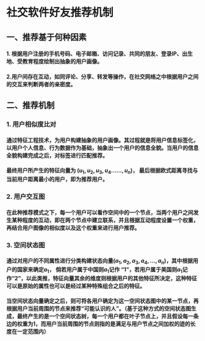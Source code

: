 # 社交软件好友推荐机制
## 一、推荐基于何种因素
#### 1. 根据用户注册的手机号码、电子邮箱、访问记录、共同的朋友、登录IP、出生地、受教育程度绘制出抽象的用户画像。
#### 2.用户间存在互动，如同评论、分享、转发等操作，在社交网络之中根据用户之间的交互来判断两者的亲密度。
## 二、推荐机制
### 1. 用户相似度比对
#### 通过特征工程技术，为用户构建抽象的用户画像。其过程就是将用户信息标签化，以用户个人信息、行为数据作为基础，抽象出一个用户的信息全貌。当用户的信息全貌构建完成之后，对标签进行匹配推荐。
#### 最终用户所产生的特征向量为 $(u_1, u_2, u_3, u_4 ......, u_n)$， 最后根据欧式距离寻找与当前用户距离最小的用户，即为推荐用户。

### 2. 用户交互图
#### 在此种推荐模式之下，每一个用户可以看作空间中的一个节点，当两个用户之间发生某种程度的互动，即在两个节点中建立联系，并且根据互动程度设置一个权重，再结合用户图像的相似度以及这个权重来进行用户推荐。

### 3. 空间状态图
#### 通过对用户的不同属性进行分类构建状态向量$(a_1, a_2, a_3, a_4, ..., a_n)$，其中根据用户的国家来确定$a_1$， 倘若用户属于中国则$a_1$记作 “1”，若用户属于美国则$a_1$记作“2”，以此类推，特征向量其余的维度则根据用户的其他特征所决定，这种特征可以是原始的属性也可以是经过某种特殊组合之后的特征。
#### 当空间状态向量确定之后，则可将各用户确定为这一空间状态图中的某一节点，再根据用户当前周围的节点来推荐“可能认识的人”。（基于这种方式的空间状态图生成，最终产生的是一个空间状态树，每一个用户都在叶子节点上，并且假设每一条边的权重为1，而用户当前周围的节点则指的是满足与用户节点之间加权的迹的长度在一定范围内）